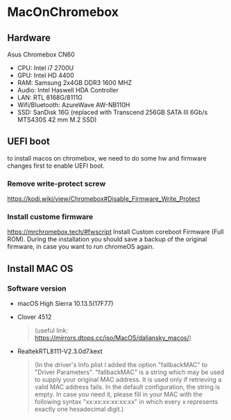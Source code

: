 # MacOnChromebox
## Hardware 
Asus Chromebox CN60
- CPU: Intel i7 2700U
- GPU: Intel HD 4400
- RAM: Samsung 2x4GB DDR3 1600 MHZ
- Audio: Intel Haswell HDA Controller
- LAN: RTL 8168G/8111G
- Wifi/Bluetooth: AzureWave AW-NB110H
- SSD: SanDisk 16G      (replaced with Transcend 256GB SATA III 6Gb/s MTS430S 42 mm M.2 SSD)

## UEFI boot
to install macos on chromebox, we need to do some hw and firmware changes first to enable UEFI boot.
### Remove write-protect screw
https://kodi.wiki/view/Chromebox#Disable_Firmware_Write_Protect

### Install custome firmware
https://mrchromebox.tech/#fwscript
Install Custom coreboot Firmware (Full ROM). During the installation you should save a backup of the original firmware, in case you want to run chromeOS again.

## Install MAC OS
### Software version
- macOS High Sierra 10.13.5(17F77)
- Clover 4512
  >(useful link: https://mirrors.dtops.cc/iso/MacOS/daliansky_macos/)
  
- RealtekRTL8111-V2.3.0d7.kext
  >(In the driver's Info.plist I added the option "fallbackMAC" to "Driver Parameters". "fallbackMAC" is a string which may be used to supply your original MAC address. It is used only if retrieving a valid MAC address fails. In the default configuration, the string is empty. In case you need it, please fill in your MAC with the following syntax "xx:xx:xx:xx:xx:xx" in which every x represents exactly one hexadecimal digit.)
